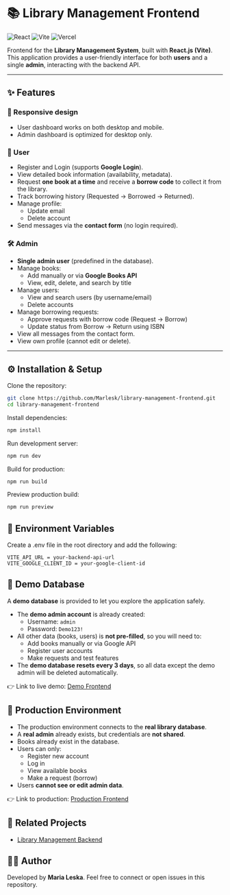 # 📚 Library Management Frontend

![React](https://img.shields.io/badge/React-61DAFB?style=for-the-badge&logo=react&logoColor=white)
![Vite](https://img.shields.io/badge/Vite-646CFF?style=for-the-badge&logo=vite&logoColor=white)
![Vercel](https://img.shields.io/badge/Vercel-000000?style=for-the-badge&logo=vercel&logoColor=white)

Frontend for the **Library Management System**, built with **React.js (Vite)**.  
This application provides a user-friendly interface for both **users** and a single **admin**, interacting with the backend API.

---

## ✨ Features

### 📱 Responsive design 
  - User dashboard works on both desktop and mobile.  
  - Admin dashboard is optimized for desktop only.

### 👤 User
- Register and Login (supports **Google Login**).
- View detailed book information (availability, metadata).
- Request **one book at a time** and receive a **borrow code** to collect it from the library.
- Track borrowing history (Requested → Borrowed → Returned).
- Manage profile:
  - Update email
  - Delete account
- Send messages via the **contact form** (no login required).

### 🛠️ Admin
- **Single admin user** (predefined in the database).
- Manage books:
  - Add manually or via **Google Books API**
  - View, edit, delete, and search by title
- Manage users:
  - View and search users (by username/email)
  - Delete accounts
- Manage borrowing requests:
  - Approve requests with borrow code (Request → Borrow)
  - Update status from Borrow → Return using ISBN
- View all messages from the contact form.
- View own profile (cannot edit or delete).

---

## ⚙️ Installation & Setup

Clone the repository:

```bash
git clone https://github.com/Marlesk/library-management-frontend.git
cd library-management-frontend
```
Install dependencies:

``` bash
npm install
```

Run development server:

``` bash
npm run dev
```

Build for production:

``` bash
npm run build
```

Preview production build:

``` bash
npm run preview
```

## 🔑 Environment Variables

Create a .env file in the root directory and add the following:

``` env
VITE_API_URL = your-backend-api-url
VITE_GOOGLE_CLIENT_ID = your-google-client-id
```

## 🧪 Demo Database

A **demo database** is provided to let you explore the application safely.

- The **demo admin account** is already created:
  - Username: `admin`
  - Password: `Demo123!`
- All other data (books, users) is **not pre-filled**, so you will need to:
  - Add books manually or via Google API
  - Register user accounts
  - Make requests and test features
- The **demo database resets every 3 days**, so all data except the demo admin will be deleted automatically.

👉 Link to live demo: [Demo Frontend](https://your-demo-url.vercel.app)

## 🚀 Production Environment

- The production environment connects to the **real library database**.  
- A **real admin** already exists, but credentials are **not shared**.  
- Books already exist in the database.  
- Users can only:
  - Register new account
  - Log in
  - View available books
  - Make a request (borrow)
- Users **cannot see or edit admin data**.

👉 Link to production: [Production Frontend](https://your-production-url.vercel.app)

## 🔗 Related Projects

- [Library Management Backend](https://github.com/Marlesk/library-management-backend.git)

## 👨‍💻 Author

Developed by **Maria Leska**.
Feel free to connect or open issues in this repository.